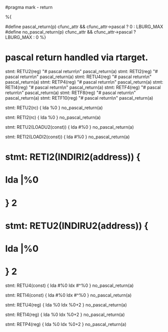 #pragma mark - return

%{
    
#define pascal_return(p) cfunc_attr && cfunc_attr->pascal ? 0 : LBURG_MAX
#define no_pascal_return(p) cfunc_attr && cfunc_attr->pascal ? LBURG_MAX : 0
%}

# pascal return handled via rtarget.  

stmt: RETU2(reg) "# pascal return\n" pascal_return(a)
stmt: RETI2(reg) "# pascal return\n" pascal_return(a)
stmt: RETU4(reg) "# pascal return\n" pascal_return(a)
stmt: RETP4(reg) "# pascal return\n" pascal_return(a)
stmt: RETI4(reg) "# pascal return\n" pascal_return(a)
stmt: RETF4(reg) "# pascal return\n" pascal_return(a)
stmt: RETF8(reg) "# pascal return\n" pascal_return(a)
stmt: RETF10(reg) "# pascal return\n" pascal_return(a)




stmt: RETU2(rc) {
    lda %0
} no_pascal_return(a)

stmt: RETI2(rc) {
    lda %0
} no_pascal_return(a)

stmt: RETU2(LOADU2(const)) {
    lda #%0
} no_pascal_return(a)

stmt: RETI2(LOADI2(const)) {
    lda #%0
} no_pascal_return(a)


# stmt: RETI2(INDIRI2(address)) {
#    lda |%0
# } 2

# stmt: RETU2(INDIRU2(address)) {
#     lda |%0
# } 2

stmt: RETU4(const) {
    lda #%0
    ldx #^%0
} no_pascal_return(a)

stmt: RETI4(const) {
    lda #%0
    ldx #^%0
} no_pascal_return(a)

stmt: RETU4(reg) {
    lda %0
    ldx %0+2
} no_pascal_return(a)

stmt: RETI4(reg) {
    lda %0
    ldx %0+2
} no_pascal_return(a)

stmt: RETP4(reg) {
    lda %0
    ldx %0+2
} no_pascal_return(a)
